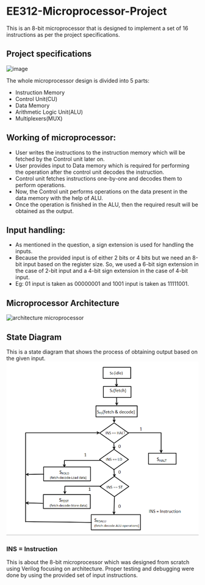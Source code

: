 # EE312-Microprocessor-Project

This is an 8-bit microprocessor that is designed to implement a set of 16 instructions as per the project specifications.</br>

## Project specifications
![image](https://github.com/PuttaSravankumarReddy/EE312-Microprocessor-Project/assets/109052077/6fb0466f-80e3-4c68-a232-1f594bf53ab9)



The whole microprocessor design is divided into 5 parts:
<ul>
  <li>Instruction Memory</li>
  <li>Control Unit(CU)</li>
  <li>Data Memory</li>
  <li>Arithmetic Logic Unit(ALU)</li>
  <li>Multiplexers(MUX)</li>
</ul>

## Working of microprocessor:
<ul>
  <li>User writes the instructions to the instruction memory which will be fetched by the Control unit later on.</li>
  <li>User provides input to Data memory which is required for performing the operation after the control unit decodes the instruction.</li>
  <li>Control unit fetches instructions one-by-one and decodes them to perform operations.</li>
  <li>Now, the Control unit performs operations on the data present in the data memory with the help of ALU.</li>
  <li>Once the operation is finished in the ALU, then the required result will be obtained as the output.</li>
</ul>

## Input handling:
<ul>
<li>As mentioned in the question, a sign extension is used for handling the inputs.</li>
<li>Because the provided input is of either 2 bits or 4 bits but we need an 8-bit input based on the register size. So, we used a 6-bit sign extension in the case of 2-bit input and a 4-bit sign extension in the case of 4-bit input.</li>
<li>Eg: 01 input is taken as 00000001 and 1001 input is taken as 11111001.</li>
</ul>

## Microprocessor Architecture
![architecture microprocessor](https://github.com/shashankAdepu/EE312-Microprocessor-Project/assets/84031342/815bf6cc-da8a-4ea7-ad9b-b11250015779)



## State Diagram
This is a state diagram that shows the process of obtaining output based on the given input.
![State diagram](https://github.com/Amit-Thomas/EE312-Microprocessor-Project/blob/main/state%20diagram.png)
<h3>INS = Instruction</h3>

This is about the 8-bit microprocessor which was designed from scratch using Verilog focusing on architecture. Proper testing and debugging were done by using the provided set of input instructions.

